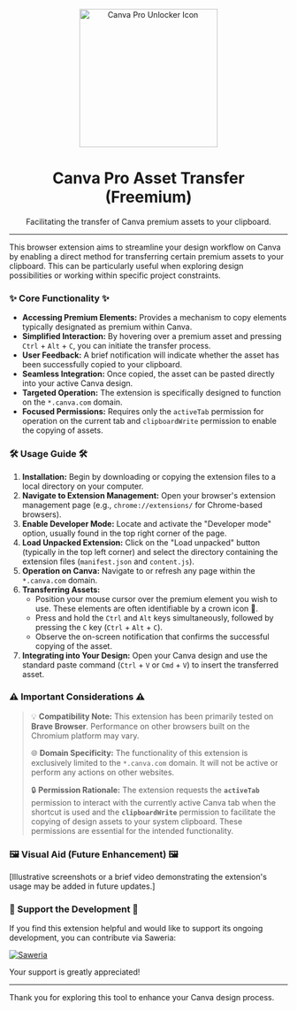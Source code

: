 <p align="center">
  <img src="https://github.com/user-attachments/assets/a3ba220c-fe01-4606-875b-2aa7556f61cb" alt="Canva Pro Unlocker Icon" height="250">
  <h1 align="center">Canva Pro Asset Transfer (Freemium)</h1>
  <p align="center">
    Facilitating the transfer of Canva premium assets to your clipboard.
  </p>
</p>

---

This browser extension aims to streamline your design workflow on Canva by enabling a direct method for transferring certain premium assets to your clipboard. This can be particularly useful when exploring design possibilities or working within specific project constraints.

### ✨ Core Functionality ✨

* **Accessing Premium Elements:** Provides a mechanism to copy elements typically designated as premium within Canva.
* **Simplified Interaction:** By hovering over a premium asset and pressing `Ctrl` + `Alt` + `C`, you can initiate the transfer process.
* **User Feedback:** A brief notification will indicate whether the asset has been successfully copied to your clipboard.
* **Seamless Integration:** Once copied, the asset can be pasted directly into your active Canva design.
* **Targeted Operation:** The extension is specifically designed to function on the `*.canva.com` domain.
* **Focused Permissions:** Requires only the `activeTab` permission for operation on the current tab and `clipboardWrite` permission to enable the copying of assets.

### 🛠️ Usage Guide 🛠️

1.  **Installation:** Begin by downloading or copying the extension files to a local directory on your computer.
2.  **Navigate to Extension Management:** Open your browser's extension management page (e.g., `chrome://extensions/` for Chrome-based browsers).
3.  **Enable Developer Mode:** Locate and activate the "Developer mode" option, usually found in the top right corner of the page.
4.  **Load Unpacked Extension:** Click on the "Load unpacked" button (typically in the top left corner) and select the directory containing the extension files (`manifest.json` and `content.js`).
5.  **Operation on Canva:** Navigate to or refresh any page within the `*.canva.com` domain.
6.  **Transferring Assets:**
    * Position your mouse cursor over the premium element you wish to use. These elements are often identifiable by a crown icon 👑.
    * Press and hold the `Ctrl` and `Alt` keys simultaneously, followed by pressing the `C` key (`Ctrl` + `Alt` + `C`).
    * Observe the on-screen notification that confirms the successful copying of the asset.
7.  **Integrating into Your Design:** Open your Canva design and use the standard paste command (`Ctrl` + `V` or `Cmd` + `V`) to insert the transferred asset.

### ⚠️ Important Considerations ⚠️

> 💡 **Compatibility Note:** This extension has been primarily tested on **Brave Browser**. Performance on other browsers built on the Chromium platform may vary.
>
> 🌐 **Domain Specificity:** The functionality of this extension is exclusively limited to the `*.canva.com` domain. It will not be active or perform any actions on other websites.
>
> 🔒 **Permission Rationale:** The extension requests the **`activeTab`** permission to interact with the currently active Canva tab when the shortcut is used and the **`clipboardWrite`** permission to facilitate the copying of design assets to your system clipboard. These permissions are essential for the intended functionality.

### 🖼️ Visual Aid (Future Enhancement) 🖼️

[Illustrative screenshots or a brief video demonstrating the extension's usage may be added in future updates.]

### 🙏 Support the Development 🙏

If you find this extension helpful and would like to support its ongoing development, you can contribute via Saweria:

[![Saweria](https://img.shields.io/badge/Support%20on-Saweria-orange?style=flat-square)](https://saweria.co/navetacandra24)

Your support is greatly appreciated!

---

Thank you for exploring this tool to enhance your Canva design process.
